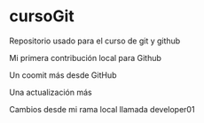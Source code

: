 # cursoGit
Repositorio usado para el curso de git y github

Mi primera contribución local para Github

Un coomit más desde GitHub

Una actualización más

Cambios desde mi rama local llamada developer01
